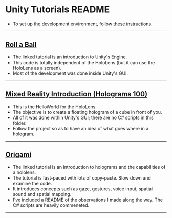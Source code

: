 # Unity Tutorials README
* To set up the development environment, follow [these instructions](https://developer.microsoft.com/en-us/windows/mixed-reality/install_the_tools).

----

## [Roll a Ball](https://unity3d.com/learn/tutorials/projects/roll-ball-tutorial/introduction-roll-ball?playlist=17141)
* The linked tutorial is an introduction to Unity's Engine.
* This code is totally independent of the HoloLens (but it can use the HoloLens as a screen).
* Most of the development was done inside Unity's GUI.

----

## [Mixed Reality Introduction (Holograms 100)](https://developer.microsoft.com/en-us/windows/mixed-reality/holograms_100)
* This is the HelloWorld for the HoloLens. 
* The objective is to create a floating hologram of a cube in front of you.
* All of it was done within Unity's GUI; there are no C# scripts in this folder.
* Follow the project so as to have an idea of what goes where in a hologram.

----

## [Origami](https://developer.microsoft.com/en-us/windows/mixed-reality/holograms_101)
* The linked tutorial is an introduction to holograms and the capabilities of a hololens.
* The tutorial is fast-paced with lots of copy-paste. Slow down and examine the code.
* It introduces concepts such as gaze, gestures, voice input, spatial sound and spatial mapping.
* I've included a README of the observations I made along the way. The C# scripts are heavily commeneted.

----
